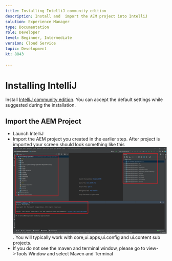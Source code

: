 ```yaml
---
title: Installing IntelliJ community edition
description: Install and  import the AEM project into IntelliJ
solution: Experience Manager
type: Documentation
role: Developer
level: Beginner, Intermediate
version: Cloud Service
topic: Development
kt: 8843

---
```

# Installing IntelliJ

Install [IntelliJ community edition](https://www.jetbrains.com/idea/download/#section=windows). You can accept the default settings while suggested during the installation.

## Import the AEM Project

* Launch IntelliJ
* Import the AEM project you created in the earlier step. After project is imported your screen should look something like this ![aem-banking-app](assets/aem-banking-app.png). You will typically work with core,ui.apps,ui.config and ui.content sub projects.
* If you do not see the maven and terminal window, please go to view->Tools Window and select Maven and Terminal



 

